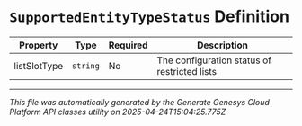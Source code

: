 # `SupportedEntityTypeStatus` Definition

| Property | Type | Required | Description |
|----------|------|----------|-------------|
| listSlotType | `string` | No | The configuration status of restricted lists |

---

*This file was automatically generated by the Generate Genesys Cloud Platform API classes utility on 2025-04-24T15:04:25.775Z*